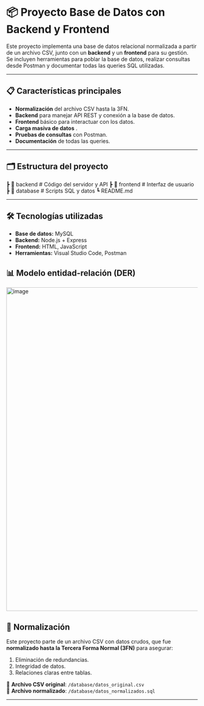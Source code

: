 # 📦 Proyecto Base de Datos con Backend y Frontend

Este proyecto implementa una base de datos relacional normalizada a partir de un archivo CSV, junto con un **backend** y un **frontend** para su gestión.  
Se incluyen herramientas para poblar la base de datos, realizar consultas desde Postman y documentar todas las queries SQL utilizadas.

---

## 📋 Características principales
- **Normalización** del archivo CSV hasta la 3FN.
- **Backend** para manejar API REST y conexión a la base de datos.
- **Frontend** básico para interactuar con los datos.
- **Carga masiva de datos** .
- **Pruebas de consultas** con Postman.
- **Documentación** de todas las queries.

---

## 🗂️ Estructura del proyecto
┣ 📂 backend # Código del servidor y API
┣ 📂 frontend # Interfaz de usuario
┣ 📂 database # Scripts SQL y datos
┗ README.md

---

## 🛠️ Tecnologías utilizadas
- **Base de datos:** MySQL
- **Backend:** Node.js + Express
- **Frontend:** HTML, JavaScript
- **Herramientas:** Visual Studio Code, Postman

## 📊 Modelo entidad-relación (DER)

<img width="1186" height="853" alt="image" src="https://github.com/user-attachments/assets/2826156c-441b-4cf6-a79b-4034dc953c37" />

## 🧩 Normalización
Este proyecto parte de un archivo CSV con datos crudos, que fue **normalizado hasta la Tercera Forma Normal (3FN)** para asegurar:
1. Eliminación de redundancias.
2. Integridad de datos.
3. Relaciones claras entre tablas.

📄 **Archivo CSV original**: `/database/datos_original.csv`  
📄 **Archivo normalizado**: `/database/datos_normalizados.sql`

---

